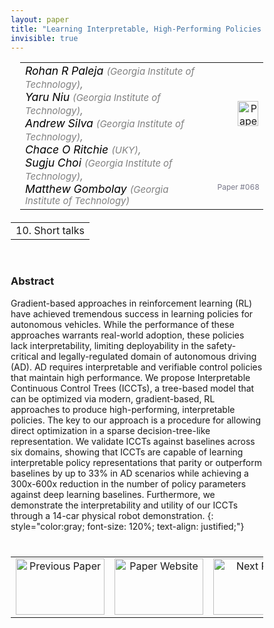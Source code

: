 ```yaml
---
layout: paper
title: "Learning Interpretable, High-Performing Policies for Autonomous Driving"
invisible: true
---
```

<head>
<style>
* {
  box-sizing: border-box;
}

#myInput {
  background-position: 10px 10px;
  background-repeat: no-repeat;
  width: 100%;
  font-size: 100%;
  padding: 12px 20px 12px 40px;
  border: 1px solid #ddd;
  margin-bottom: 12px;
}

#myTable, #myTableA {
  border-collapse: collapse;
  width: 100%;
  border: 1px solid #ddd;
  font-size: 100%;
}

#myTable th, #myTable td, #myTableA th, #myTableA td {
  text-align: left;
  padding: 12px;
}

#myTable tr, #myTableA tr {
  border-bottom: 1px solid #ddd;
}

#myTable tr.header, #myTable tr:hover, #myTableA tr.header, #myTableA tr:hover {
  background-color: #f1f1f1;
}


#eventcounter1 a {
    font-size: 12px;
    color: #ffffff;
    display: block;
}

#eventcounter1 a:hover {
    text-decoration: none;
}

#eventcounter2 a {
    font-size: 12px;
    color: #ffffff;
    display: block;
}

#eventcounter2 a:hover {
    text-decoration: none;
}

</style>
</head>

<table width = "95%" style="padding-left: 15px; margin-left: auto; margin-right: 10px;">
<tr><td style = "vertical-align: top; padding-right: 25px;" rowspan="2">
<span style="color:black; font-size: 110%;"><i>
Rohan R Paleja <span style="color:gray; font-size: 85%">(Georgia Institute of Technology)</span><span style="color:gray; font-size: 100%">,</span><br>
Yaru Niu <span style="color:gray; font-size: 85%">(Georgia Institute of Technology)</span><span style="color:gray; font-size: 100%">,</span><br>
Andrew Silva <span style="color:gray; font-size: 85%">(Georgia Institute of Technology)</span><span style="color:gray; font-size: 100%">,</span><br>
Chace O Ritchie <span style="color:gray; font-size: 85%">(UKY)</span><span style="color:gray; font-size: 100%">,</span><br>
Sugju Choi <span style="color:gray; font-size: 85%">(Georgia Institute of Technology)</span><span style="color:gray; font-size: 100%">,</span><br>
Matthew Gombolay <span style="color:gray; font-size: 85%">(Georgia Institute of Technology)</span>
</i></span>
</td>

<td style="text-align: right;"><a href="http://www.roboticsproceedings.org/rss18/p068.pdf"><img src="{{ site.baseurl }}/images/paper_link.png" alt="Paper Website" width = "33"  height = "40"/></a><br></td>
</tr>
<tr>
<td style="color:#777789; text-align:right; font-size: 75%; margin-right:10px;">Paper&nbsp;#068</td>
</tr>
</table>

<table width="80%" style="margin-top: 20px; margin-left: auto; margin-right: auto;">
  <tr>
    <td style="text-align:center;">10. Short talks</td>
  </tr>
</table>
<br>


### Abstract
Gradient-based approaches in reinforcement learning (RL) have achieved tremendous success in learning policies for autonomous vehicles. While the performance of these approaches warrants real-world adoption, these policies lack interpretability, limiting deployability in the safety-critical and legally-regulated domain of autonomous driving (AD). AD requires interpretable and verifiable control policies that maintain high performance. We propose Interpretable Continuous Control Trees (ICCTs), a tree-based model that can be optimized via modern, gradient-based, RL approaches to produce high-performing, interpretable policies. The key to our approach is a procedure for allowing direct optimization in a sparse decision-tree-like representation. We validate ICCTs against baselines across six domains, showing that ICCTs are capable of learning interpretable policy representations that parity or outperform baselines by up to 33% in AD scenarios while achieving a 300x-600x reduction in the number of policy parameters against deep learning baselines. Furthermore, we demonstrate the interpretability and utility of our ICCTs through a 14-car physical robot demonstration.
{: style="color:gray; font-size: 120%; text-align: justified;"}


<table width="100%" style="margin-top:40px;">
<tr>
    <td style="width: 30%; text-align: center;"><a href="{{ site.baseurl }}/program/papers/067/">
<img src="{{ site.baseurl }}/images/previous_paper_icon.png"
       alt="Previous Paper" width = "142"  height = "90"/> 
</a> </td>
<td style="text-align: center;"><a href="{{ site.baseurl }}/program/papers">
<img src="{{ site.baseurl }}/images/overview_icon.png"
       alt="Paper Website" width = "142"  height = "90"/> 
</a> </td>
    <td style="width: 30%; text-align: center;"><a href="{{ site.baseurl }}/program/papers/069/">
    <img src="{{ site.baseurl }}/images/next_paper_icon.png"
        alt="Next Paper" width = "142"  height = "90"/>
    </a></td>
</tr>
</table>
